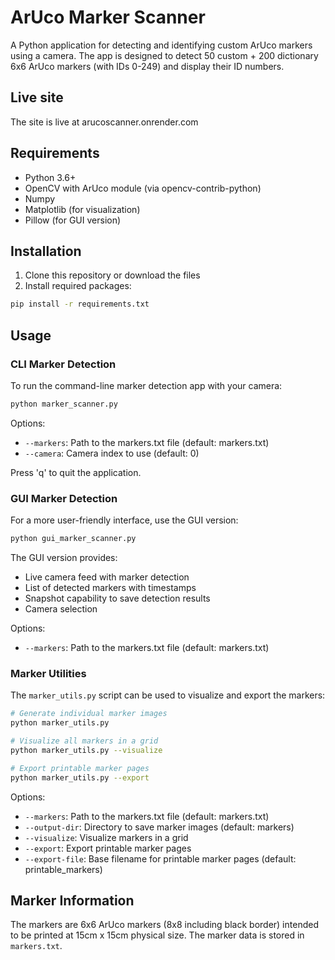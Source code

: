 # ArUco Marker Scanner

A Python application for detecting and identifying custom ArUco markers using a camera. The app is designed to detect 50 custom + 200 dictionary 6x6 ArUco markers (with IDs 0-249) and display their ID numbers.

## Live site

The site is live at arucoscanner.onrender.com

## Requirements

- Python 3.6+
- OpenCV with ArUco module (via opencv-contrib-python)
- Numpy
- Matplotlib (for visualization)
- Pillow (for GUI version)

## Installation

1. Clone this repository or download the files
2. Install required packages:

```bash
pip install -r requirements.txt
```

## Usage

### CLI Marker Detection

To run the command-line marker detection app with your camera:

```bash
python marker_scanner.py
```

Options:
- `--markers`: Path to the markers.txt file (default: markers.txt)
- `--camera`: Camera index to use (default: 0)

Press 'q' to quit the application.

### GUI Marker Detection

For a more user-friendly interface, use the GUI version:

```bash
python gui_marker_scanner.py
```

The GUI version provides:
- Live camera feed with marker detection
- List of detected markers with timestamps
- Snapshot capability to save detection results
- Camera selection

Options:
- `--markers`: Path to the markers.txt file (default: markers.txt)

### Marker Utilities

The `marker_utils.py` script can be used to visualize and export the markers:

```bash
# Generate individual marker images
python marker_utils.py

# Visualize all markers in a grid
python marker_utils.py --visualize

# Export printable marker pages
python marker_utils.py --export
```

Options:
- `--markers`: Path to the markers.txt file (default: markers.txt)
- `--output-dir`: Directory to save marker images (default: markers)
- `--visualize`: Visualize markers in a grid
- `--export`: Export printable marker pages
- `--export-file`: Base filename for printable marker pages (default: printable_markers)

## Marker Information

The markers are 6x6 ArUco markers (8x8 including black border) intended to be printed at 15cm x 15cm physical size. The marker data is stored in `markers.txt`.
